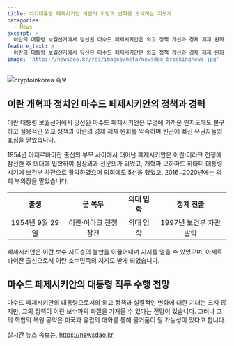 ```yaml
---
title: 차기대통령 페제시키안 이란의 희망과 변화를 모색하는 지도자
categories:
  - News
excerpt: >
  이란의 대통령 보궐선거에서 당선된 마수드 페제시키안은 외교 정책 개선과 경제 제재 완화 등 개혁적 공약으로 빈곤층과 소수 민족의 지지를 얻었다. 지지자들은 그의 출신과 과거 경험을 통해 변화의 가능성을 보았으며, 물려받은 권력을 통해 이란의 외교 방침이 변경될 수 있을 것으로 예상하고 있다. 그러나 최고지도자의 영향력이 큰 이란에서 그의 정책 변화에 대한 의구심도 있으며, 미국과의 관계 개선과 핵합의 복원 공약 역시 실현 가능성에 대한 의문이 제기되고 있다.
feature_text: >
  이란의 대통령 보궐선거에서 당선된 마수드 페제시키안은 외교 정책 개선과 경제 제재 완화 등 개혁적 공약으로 빈곤층과 소수 민족의 지지를 얻었다. 지지자들은 그의 출신과 과거 경험을 통해 변화의 가능성을 보았으며, 물려받은 권력을 통해 이란의 외교 방침이 변경될 수 있을 것으로 예상하고 있다. 그러나 최고지도자의 영향력이 큰 이란에서 그의 정책 변화에 대한 의구심도 있으며, 미국과의 관계 개선과 핵합의 복원 공약 역시 실현 가능성에 대한 의문이 제기되고 있다.
image: 'https://newsdao.kr/res/images/meta/newsdao_breakingnews.jpg'
---
```


<p><img src="https://newsdao.kr/res/images/meta/newsdao_breakingnews.jpg" alt="cryptoinkorea 속보" /></p>

<h2 data-ke-size="size26">이란 개혁파 정치인 마수드 페제시키안의 정책과 경력</h2>

<p data-ke-size="size16">이란 대통령 보궐선거에서 당선된 마수드 페제시키안은 무명에 가까운 인지도에도 불구하고 실용적인 외교 정책과 이란의 경제 제재 완화를 약속하며 빈곤에 빠진 유권자들의 표심을 얻었습니다.</p>

<p data-ke-size="size16">1954년 아제르바이잔 출신의 부모 사이에서 태어난 페제시키안은 이란·이라크 전쟁에 참전한 후 의대에 입학하여 심장외과 전문의가 되었고, 개혁파 모하마드 하타미 대통령 시기에 보건부 차관으로 활약하였으며 의회에도 5선을 했었고, 2016~2020년에는 의회 부의장을 맡았습니다.</p>

<table>
  <tr>
    <td style="text-align: center; height: 17px;"><b>출생</b></td>
    <td style="text-align: center; height: 17px;"><b>군 복무</b></td>
    <td style="text-align: center; height: 17px;"><b>의대 입학</b></td>
    <td style="text-align: center; height: 17px;"><b>정계 진출</b></td>
  </tr>
  <tr>
    <td style="text-align: center; height: 17px;">1954년 9월 29일</td>
    <td style="text-align: center; height: 17px;">이란·이라크 전쟁 참전</td>
    <td style="text-align: center; height: 17px;">의대 입학</td>
    <td style="text-align: center; height: 17px;">1997년 보건부 차관 발탁</td>
  </tr>
</table>

<p data-ke-size="size16">페제시키안은 이란 보수 지도층의 불만을 이끌어내며 지지를 얻을 수 있었으며, 아제르바이잔 출신으로서 이란 소수민족의 지지도 받게 되었습니다.</p>

<h2 data-ke-size="size26">마수드 페제시키안의 대통령 직무 수행 전망</h2>

<p data-ke-size="size16">마수드 페제시키안의 대통령으로서의 외교 정책과 실질적인 변화에 대한 기대는 크지 않지만, 그의 정책이 이란 보수파의 좌절을 가져올 수 있다는 전망이 있습니다. 그러나 그의 핵합의 복원 공약은 미국과 유럽의 대화를 통해 물거품이 될 가능성이 있다고 합니다.</p>
실시간 뉴스 속보는, <a href="https://newsdao.kr" rel="dofollow">https://newsdao.kr</a>


